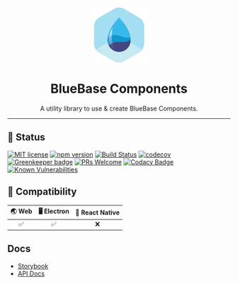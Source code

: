 <div align="center">
	<img width=125 height=125 src="assets/common/logo.png">
  <h1>
		BlueBase Components
	</h1>
  <p>A utility library to use & create BlueBase Components.</p>
</div>

<hr />

## 🎊 Status

[![MIT license](https://img.shields.io/badge/license-MIT-brightgreen.svg)](http://opensource.org/licenses/MIT)
[![npm version](https://img.shields.io/npm/v/@bluebase/components.svg?style=flat)](https://npmjs.org/package/@bluebase/components "View this project on npm")
[![Build Status](https://travis-ci.com/BlueBaseJS/components.svg?branch=master)](https://travis-ci.com/BlueBaseJS/components)
[![codecov](https://codecov.io/gh/BlueBaseJS/components/branch/master/graph/badge.svg)](https://codecov.io/gh/BlueBaseJS/components)
[![Greenkeeper badge](https://badges.greenkeeper.io/BlueBaseJS/components.svg)](https://greenkeeper.io/) [![PRs Welcome](https://img.shields.io/badge/PRs-welcome-brightgreen.svg)](https://github.com/BlueBaseJS/components/blob/master/CONTRIBUTING.md)
[![Codacy Badge](https://api.codacy.com/project/badge/Grade/3c79162871414b6aa7c15d1a423adeca)](https://www.codacy.com/app/BlueBaseJS/components?utm_source=github.com&amp;utm_medium=referral&amp;utm_content=BlueBaseJS/components&amp;utm_campaign=Badge_Grade)
[![Known Vulnerabilities](https://snyk.io/test/github/BlueBaseJS/components/badge.svg)](https://snyk.io/test/github/BlueBaseJS/components)

## 🤝 Compatibility

| 🌏 Web | 🖥 Electron | 📱 React Native |
| :---: | :--------: | :------------: |
|✅|✅|❌|

## Docs

- [Storybook](https://bluebasejs.github.io/components/storybook/)
- [API Docs](https://bluebasejs.github.io/components/)